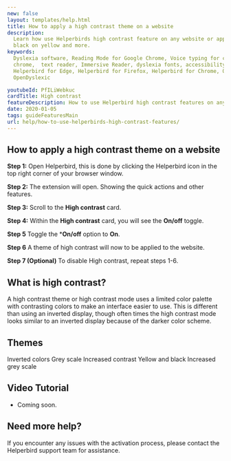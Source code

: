 ```yaml
---
new: false
layout: templates/help.html
title: How to apply a high contrast theme on a website
description:
  Learn how use Helperbirds high contrast feature on any website or app. This includes grayscale,
  black on yellow and more.
keywords:
  Dyslexia software, Reading Mode for Google Chrome, Voice typing for chrome, Text to speech for
  chrome,  text reader, Immersive Reader, dyslexia fonts, accessibility software, dyslexia software,
  Helperbird for Edge, Helperbird for Firefox, Helperbird for Chrome, Opendyslexic for Chrome,
  OpenDyslexic

youtubeId: PfILiWebkuc
cardTitle: High contrast
featureDescription: How to use Helperbird high contrast features on any website
date: 2020-01-05
tags: guideFeaturesMain
url: help/how-to-use-helperbirds-high-contrast-features/
---
```



## How to apply a high contrast theme on a website

**Step 1:** Open Helperbird, this is done by clicking the Helperbird icon in the top right corner of your browser window.

**Step 2:** The extension will open. Showing the quick actions and other features.

**Step 3:** Scroll to the **High contrast** card.

**Step 4:** Within the **High contrast** card, you will see the **On/off** toggle.

**Step 5** Toggle the ***On/off** option to **On**.

**Step 6** A theme of high contrast will now to be applied to the website.

**Step 7 (Optional)** To disable High contrast, repeat steps 1-6.




## What is high contrast?

A high contrast theme or high contrast mode uses a limited color palette with contrasting colors to
make an interface easier to use. This is different than using an inverted display, though often
times the high contrast mode looks similar to an inverted display because of the darker color
scheme.



## Themes

Inverted colors
Grey scale
Increased contrast
Yellow and black
Increased grey scale


## Video Tutorial

- Coming soon.



## Need more help?

If you encounter any issues with the activation process, please contact the Helperbird support team for assistance.


